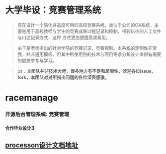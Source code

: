 大学毕设：竞赛管理系统
==========
>意在设计一个简化并高度可用的高校竞赛系统，类似于公司的OA系统，主要是用于高校教师与学生的竞赛成果过程记录和控制，相较以往的人工文件与口述记录方式，这种
>方式更加便捷高效易用。

>由于是老师提出的针对学院的竞赛记录，竞赛控制。本系统的定制性非常强，并非通用模板，但其中所使用到的技术与项目需求分析设计值得有需要的朋友参考与学习。

>ps：__本团队并非技术大佬，很多地方有不足和局限性，欢迎各位issue，fork，本团队对对所指出问题的各位深表感激。__


# racemanage
### 开源后台管理系统: 竞赛管理
### `合作毕业设计`3
## [processon设计文档地址](https://www.processon.com/myteams/5a66ce62e4b05a8ff314c329)
